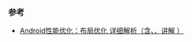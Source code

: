 

### 参考
* [Android性能优化：布局优化 详细解析（含<include>、<ViewStub>、<merge>讲解 ）](https://juejin.im/entry/5ab05e13f265da238b7dd3ac)
